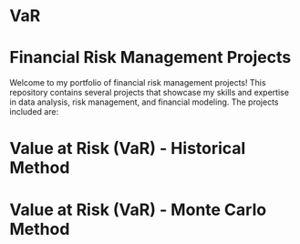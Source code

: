 # VaR

# Financial Risk Management Projects

Welcome to my portfolio of financial risk management projects! This repository contains several projects that showcase my skills and expertise in data analysis, risk management, and financial modeling. The projects included are:

# Value at Risk (VaR) - Historical Method
# Value at Risk (VaR) - Monte Carlo Method
